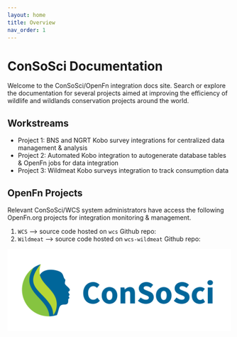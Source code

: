 ```yaml
---
layout: home
title: Overview
nav_order: 1
---
```


# ConSoSci Documentation

Welcome to the ConSoSci/OpenFn integration docs site. Search or explore the
documentation for several projects aimed at improving the efficiency of wildlife
and wildlands conservation projects around the world.

## Workstreams

- Project 1: BNS and NGRT Kobo survey integrations for centralized data management & analysis
- Project 2: Automated Kobo integration to autogenerate database tables & OpenFn jobs for data integration
- Project 3: Wildmeat Kobo surveys integration to track consumption data

## OpenFn Projects

Relevant ConSoSci/WCS system administrators have access the following OpenFn.org projects for integration monitoring & management.

1. `WCS` --> source code hosted on `wcs` Github repo:
2. `Wildmeat` --> source code hosted on `wcs-wildmeat` Github repo:

[![consosci-Logo](./ConSoSci_Logo-Horiz.png)](https://www.wcs.org)
